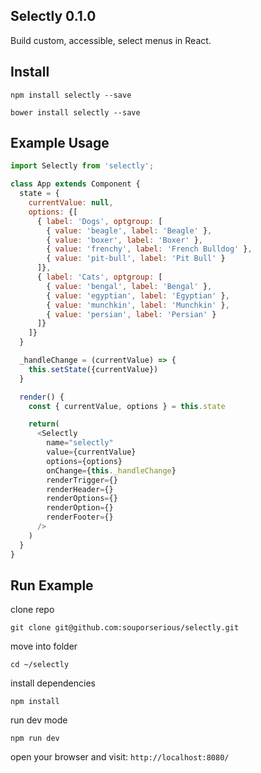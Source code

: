 ## Selectly 0.1.0

Build custom, accessible, select menus in React.

## Install

`npm install selectly --save`

`bower install selectly --save`

## Example Usage

```javascript
import Selectly from 'selectly';

class App extends Component {
  state = {
    currentValue: null,
    options: {[
      { label: 'Dogs', optgroup: [
        { value: 'beagle', label: 'Beagle' },
        { value: 'boxer', label: 'Boxer' },
        { value: 'frenchy', label: 'French Bulldog' },
        { value: 'pit-bull', label: 'Pit Bull' }
      ]},
      { label: 'Cats', optgroup: [
        { value: 'bengal', label: 'Bengal' },
        { value: 'egyptian', label: 'Egyptian' },
        { value: 'munchkin', label: 'Munchkin' },
        { value: 'persian', label: 'Persian' }
      ]}
    ]}
  }

  _handleChange = (currentValue) => {
    this.setState({currentValue})
  }

  render() {
    const { currentValue, options } = this.state

    return(
      <Selectly
        name="selectly"
        value={currentValue}
        options={options}
        onChange={this._handleChange}
        renderTrigger={}
        renderHeader={}
        renderOptions={}
        renderOption={}
        renderFooter={}
      />
    )
  }
}
```

## Run Example

clone repo

`git clone git@github.com:souporserious/selectly.git`

move into folder

`cd ~/selectly`

install dependencies

`npm install`

run dev mode

`npm run dev`

open your browser and visit: `http://localhost:8080/`
